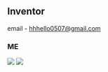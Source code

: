 
<h2>Inventor</h2>
email - <a href="mailto:hhhello0507@gmail.com">hhhello0507@gmail.com</a>
<!-- <div align="center"> -->
<!--     <h1>SKILLS</h1>
    <h3>Languages</h3>
    <img src="https://img.shields.io/badge/HTML5-E34F26.svg?&style=for-the-badge&logo=HTML5&logoColor=white"/>
    <img src="https://img.shields.io/badge/CSS3-1572B6.svg?&style=for-the-badge&logo=CSS3&logoColor=white"/>
    <img src="https://img.shields.io/badge/JavaScript-F7DF1E?style=for-the-badge&logo=javascript&logoColor=black"/>
    <img src="https://img.shields.io/badge/Typescript-3178C6?style=for-the-badge&logo=Typescript&logoColor=white"/>
    <br>
    <img src="https://img.shields.io/badge/Kotlin-7F52FF.svg?&style=for-the-badge&logo=Kotlin&logoColor=white"/>
    <img src="https://img.shields.io/badge/java-007396?style=for-the-badge&logo=java&logoColor=white"/>
    <br>
    <img src="https://img.shields.io/badge/C-A8B9CC?style=for-the-badge&logo=C&logoColor=white"/>
    <img src="https://img.shields.io/badge/C++-00599C?style=for-the-badge&logo=C%2B%2B&logoColor=white"/>
    <br>
    <img src="https://img.shields.io/badge/Python-3776AB?style=for-the-badge&logo=Python&logoColor=white"/>
    <img src="https://img.shields.io/badge/Swift-F05138?style=for-the-badge&logo=Swift&logoColor=white"/>
    <img src="https://img.shields.io/badge/Go-00ADD8?style=for-the-badge&logo=Go&logoColor=white"/>
    <br>
    <img src="https://img.shields.io/badge/MySQL-4479A1?style=for-the-badge&logo=MySQL&logoColor=white"/>
    <h3>Platforms</h3>
    <img src="https://img.shields.io/badge/tailwindcss-06B6D4?style=for-the-badge&logo=tailwindcss&logoColor=white"/>
    <img src="https://img.shields.io/badge/Next.js-000000?style=for-the-badge&logo=Next.js&logoColor=white"/>
    <img src="https://img.shields.io/badge/Spring-6DB33F.svg?&style=for-the-badge&logo=Spring&logoColor=white"/>
    <img src="https://img.shields.io/badge/React-61DAFB?style=for-the-badge&logo=React&logoColor=black"/>
    <img src="https://img.shields.io/badge/Express-000000?style=for-the-badge&logo=Express&logoColor=white"/>
    <img src="https://img.shields.io/badge/node.js-339933?style=for-the-badge&logo=Node.js&logoColor=white"/>
    <h3>Tools</h3>
    <img src="https://img.shields.io/badge/Adobe Photoshop-31A8FF?style=for-the-badge&logo=Adobe Photoshop&logoColor=white"/>
    <img src="https://img.shields.io/badge/Adobe Premiere Pro-9999FF?style=for-the-badge&logo=Adobe Premiere Pro&logoColor=white"/>
    <img src="https://img.shields.io/badge/Figma-e630f0?logo=figma&logoColor=white&style=for-the-badge"/>
    <br>
    <img src="https://img.shields.io/badge/Android_Studio-3DDC84?logo=androidstudio&logoColor=white&style=for-the-badge"/>
    <img src="https://img.shields.io/badge/Postman-FF6C37?style=for-the-badge&logo=Postman&logoColor=white"/>
    <img src="https://img.shields.io/badge/PyCharm-000000?style=for-the-badge&logo=PyCharm&logoColor=white"/>
    <img src="https://img.shields.io/badge/Visual Studio Code-007ACC?style=for-the-badge&logo=Visual Studio Code&logoColor=white"/>
    <img src="https://img.shields.io/badge/WebStorm-000000?style=for-the-badge&logo=WebStorm&logoColor=white"/> 
    <img     src="https://img.shields.io/badge/Xcode-147EFB?style=for-the-badge&logo=Xcode&logoColor=white"/> -->
    <h3>ME</h3>
    <img src="http://mazassumnida.wtf/api/v2/generate_badge?boj=hhhello0507"/>
    <img src="https://github-readme-stats.vercel.app/api/top-langs/?username=bestswlkh0310&layout=compact&theme=demo">
